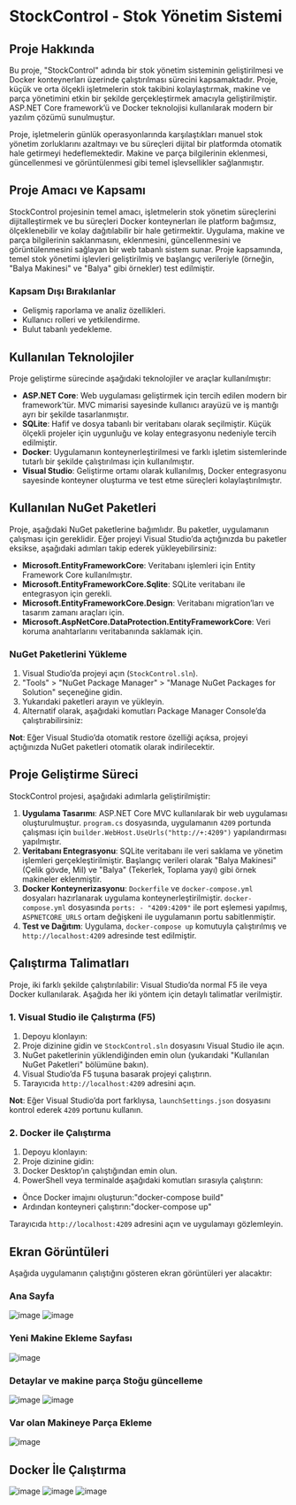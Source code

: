 # StockControl - Stok Yönetim Sistemi

## Proje Hakkında
Bu proje, "StockControl" adında bir stok yönetim sisteminin geliştirilmesi ve Docker konteynerları üzerinde çalıştırılması sürecini kapsamaktadır. Proje, küçük ve orta ölçekli işletmelerin stok takibini kolaylaştırmak, makine ve parça yönetimini etkin bir şekilde gerçekleştirmek amacıyla geliştirilmiştir. ASP.NET Core framework’ü ve Docker teknolojisi kullanılarak modern bir yazılım çözümü sunulmuştur.

Proje, işletmelerin günlük operasyonlarında karşılaştıkları manuel stok yönetim zorluklarını azaltmayı ve bu süreçleri dijital bir platformda otomatik hale getirmeyi hedeflemektedir. Makine ve parça bilgilerinin eklenmesi, güncellenmesi ve görüntülenmesi gibi temel işlevsellikler sağlanmıştır.

## Proje Amacı ve Kapsamı
StockControl projesinin temel amacı, işletmelerin stok yönetim süreçlerini dijitalleştirmek ve bu süreçleri Docker konteynerları ile platform bağımsız, ölçeklenebilir ve kolay dağıtılabilir bir hale getirmektir. Uygulama, makine ve parça bilgilerinin saklanmasını, eklenmesini, güncellenmesini ve görüntülenmesini sağlayan bir web tabanlı sistem sunar. Proje kapsamında, temel stok yönetimi işlevleri geliştirilmiş ve başlangıç verileriyle (örneğin, "Balya Makinesi" ve "Balya" gibi örnekler) test edilmiştir.

### Kapsam Dışı Bırakılanlar
- Gelişmiş raporlama ve analiz özellikleri.
- Kullanıcı rolleri ve yetkilendirme.
- Bulut tabanlı yedekleme.

## Kullanılan Teknolojiler
Proje geliştirme sürecinde aşağıdaki teknolojiler ve araçlar kullanılmıştır:
- **ASP.NET Core**: Web uygulaması geliştirmek için tercih edilen modern bir framework’tür. MVC mimarisi sayesinde kullanıcı arayüzü ve iş mantığı ayrı bir şekilde tasarlanmıştır.
- **SQLite**: Hafif ve dosya tabanlı bir veritabanı olarak seçilmiştir. Küçük ölçekli projeler için uygunluğu ve kolay entegrasyonu nedeniyle tercih edilmiştir.
- **Docker**: Uygulamanın konteynerleştirilmesi ve farklı işletim sistemlerinde tutarlı bir şekilde çalıştırılması için kullanılmıştır.
- **Visual Studio**: Geliştirme ortamı olarak kullanılmış, Docker entegrasyonu sayesinde konteyner oluşturma ve test etme süreçleri kolaylaştırılmıştır.

## Kullanılan NuGet Paketleri
Proje, aşağıdaki NuGet paketlerine bağımlıdır. Bu paketler, uygulamanın çalışması için gereklidir. Eğer projeyi Visual Studio’da açtığınızda bu paketler eksikse, aşağıdaki adımları takip ederek yükleyebilirsiniz:

- **Microsoft.EntityFrameworkCore**: Veritabanı işlemleri için Entity Framework Core kullanılmıştır.
- **Microsoft.EntityFrameworkCore.Sqlite**: SQLite veritabanı ile entegrasyon için gerekli.
- **Microsoft.EntityFrameworkCore.Design**: Veritabanı migration’ları ve tasarım zamanı araçları için.
- **Microsoft.AspNetCore.DataProtection.EntityFrameworkCore**: Veri koruma anahtarlarını veritabanında saklamak için.

### NuGet Paketlerini Yükleme
1. Visual Studio’da projeyi açın (`StockControl.sln`).
2. "Tools" > "NuGet Package Manager" > "Manage NuGet Packages for Solution" seçeneğine gidin.
3. Yukarıdaki paketleri arayın ve yükleyin.
4. Alternatif olarak, aşağıdaki komutları Package Manager Console’da çalıştırabilirsiniz:

**Not**: Eğer Visual Studio’da otomatik restore özelliği açıksa, projeyi açtığınızda NuGet paketleri otomatik olarak indirilecektir.

## Proje Geliştirme Süreci
StockControl projesi, aşağıdaki adımlarla geliştirilmiştir:
1. **Uygulama Tasarımı**: ASP.NET Core MVC kullanılarak bir web uygulaması oluşturulmuştur. `program.cs` dosyasında, uygulamanın `4209` portunda çalışması için `builder.WebHost.UseUrls("http://+:4209")` yapılandırması yapılmıştır.
2. **Veritabanı Entegrasyonu**: SQLite veritabanı ile veri saklama ve yönetim işlemleri gerçekleştirilmiştir. Başlangıç verileri olarak "Balya Makinesi" (Çelik gövde, Mil) ve "Balya" (Tekerlek, Toplama yayı) gibi örnek makineler eklenmiştir.
3. **Docker Konteynerizasyonu**: `Dockerfile` ve `docker-compose.yml` dosyaları hazırlanarak uygulama konteynerleştirilmiştir. `docker-compose.yml` dosyasında `ports: - "4209:4209"` ile port eşlemesi yapılmış, `ASPNETCORE_URLS` ortam değişkeni ile uygulamanın portu sabitlenmiştir.
4. **Test ve Dağıtım**: Uygulama, `docker-compose up` komutuyla çalıştırılmış ve `http://localhost:4209` adresinde test edilmiştir.

## Çalıştırma Talimatları
Proje, iki farklı şekilde çalıştırılabilir: Visual Studio’da normal F5 ile veya Docker kullanılarak. Aşağıda her iki yöntem için detaylı talimatlar verilmiştir.

### 1. Visual Studio ile Çalıştırma (F5)
1. Depoyu klonlayın:
2. Proje dizinine gidin ve `StockControl.sln` dosyasını Visual Studio ile açın.
3. NuGet paketlerinin yüklendiğinden emin olun (yukarıdaki "Kullanılan NuGet Paketleri" bölümüne bakın).
4. Visual Studio’da F5 tuşuna basarak projeyi çalıştırın.
5. Tarayıcıda `http://localhost:4209` adresini açın.

**Not**: Eğer Visual Studio’da port farklıysa, `launchSettings.json` dosyasını kontrol ederek `4209` portunu kullanın.

### 2. Docker ile Çalıştırma
1. Depoyu klonlayın:
2. Proje dizinine gidin:
3. Docker Desktop’ın çalıştığından emin olun.
4. PowerShell veya terminalde aşağıdaki komutları sırasıyla çalıştırın:
- Önce Docker imajını oluşturun:"docker-compose build"
- Ardından konteyneri çalıştırın:"docker-compose up"

Tarayıcıda `http://localhost:4209` adresini açın ve uygulamayı gözlemleyin.

## Ekran Görüntüleri
Aşağıda uygulamanın çalıştığını gösteren ekran görüntüleri yer alacaktır:

### Ana Sayfa
![image](https://github.com/user-attachments/assets/54c1a5b7-2c12-427c-afbd-3561738933e2)
![image](https://github.com/user-attachments/assets/f1be1549-0a33-4fb2-8534-bf6fc01efb18)

### Yeni Makine Ekleme Sayfası 
![image](https://github.com/user-attachments/assets/83e8a1f8-6d37-4ed0-828e-3932c58daa32)

### Detaylar ve makine parça Stoğu güncelleme 
![image](https://github.com/user-attachments/assets/40aea0c5-1b05-4003-9014-00395466b80f)
![image](https://github.com/user-attachments/assets/5ec1ce79-4c6e-42c3-8031-55544b777872)

### Var olan Makineye Parça Ekleme 
![image](https://github.com/user-attachments/assets/2f18b653-d3dc-449b-b17c-354a3a73aed1)


## Docker İle Çalıştırma
![image](https://github.com/user-attachments/assets/f75f5852-5ce9-4423-b885-05192eaec7e0)
![image](https://github.com/user-attachments/assets/19e7bc15-a1a4-4802-a6de-a31ac5bede10)
![image](https://github.com/user-attachments/assets/321fb4e4-39bf-47e3-915c-843d49d6fc45)






























































